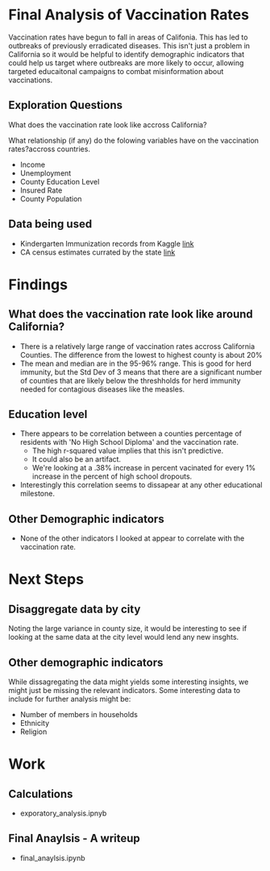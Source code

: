 
# Final Analysis of Vaccination Rates
Vaccination rates have begun to fall in areas of Califonia. This has led to outbreaks of previously erradicated diseases. This isn't just a problem in California so it would be helpful to identify demographic indicators that could help us target where outbreaks are more likely to occur, allowing targeted educaitonal campaigns to combat misinformation about vaccinations.
## Exploration Questions
What does the vaccination rate look like accross California?

What relationship (if any) do the folowing variables have on the vaccination rates?accross countries.
- Income
- Unemployment
- County Education Level
- Insured Rate
- County Population

## Data being used
- Kindergarten Immunization records from Kaggle [link](https://www.kaggle.com/broach/california-kindergarten-immunization-rates)
- CA census estimates currated by the state [link](http://www.dof.ca.gov/Reports/Demographic_Reports/American_Community_Survey/#ACS2017x5)

# Findings

## What does the vaccination rate look like around California?
- There is a relatively large range of vaccination rates accross California Counties. The difference from the lowest to highest county is about 20%
- The mean and median are in the 95-96% range. This is good for herd immunity, but the Std Dev of 3 means that there are a significant number of counties that are likely below the threshholds for herd immunity needed for contagious diseases like the measles.

## Education level
- There appears to be correlation between a counties percentage of residents with 'No High School Diploma' and the vaccination rate.
    - The high r-squared value implies that this isn't predictive. 
    - It could also be an artifact.
    - We're looking at a .38% increase in percent vacinated for every 1% increase in the percent of high school dropouts.
- Interestingly this correlation seems to dissapear at any other educational milestone.


## Other Demographic indicators
- None of the other indicators I looked at appear to correlate with the vaccination rate.

# Next Steps

## Disaggregate data by city
Noting the large variance in county size, it would be interesting to see if looking at the same data at the city level would lend any new insghts.

## Other demographic indicators
While dissagregating the data might yields some interesting insights, we might just be missing the relevant indicators. Some interesting data to include for further analysis might be:
- Number of members in households
- Ethnicity
- Religion

# Work
## Calculations
- exporatory_analysis.ipnyb
## Final Anaylsis - A writeup
- final_anaylsis.ipynb